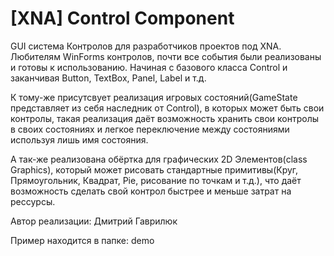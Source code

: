 # [XNA] Control Component
GUI система Контролов для разработчиков проектов под XNA. Любителям WinForms контролов, почти все события были реализованы и готовы к использованию. Начиная с базового класса Control и заканчивая Button, TextBox, Panel, Label и т.д.

К тому-же присутсвует реализация игровых состояний(GameState представляет из себя наследник от Control), в которых может быть свои контролы, такая реализация даёт возможность хранить свои контролы в своих состояниях и легкое переключение между состояниями используя лишь имя состояния.

А так-же реализована обёртка для графических 2D Элементов(class Graphics), который может рисовать стандартные примитивы(Круг, Прямоугольник, Квадрат, Pie, рисование по точкам и т.д.), что даёт возможность сделать свой контрол быстрее и меньше затрат на рессурсы.

Автор реализации: Дмитрий Гаврилюк

Пример находится в папке: demo
